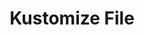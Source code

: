 ---
title: "Kustomize File"
linkTitle: "Kustomize File"
weight: 10
description: >
  What is the kustomize file? 
---
